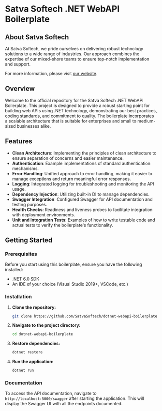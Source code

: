 # Satva Softech .NET WebAPI Boilerplate


## About Satva Softech

At Satva Softech, we pride ourselves on delivering robust technology solutions to a wide range of industries. Our approach combines the expertise of our mixed-shore teams to ensure top-notch implementation and support.

For more information, please visit [our website](https://www.satvasoftech.com).


## Overview

Welcome to the official repository for the Satva Softech .NET WebAPI Boilerplate. This project is designed to provide a robust starting point for building web APIs using .NET technology, demonstrating our best practices, coding standards, and commitment to quality. The boilerplate incorporates a scalable architecture that is suitable for enterprises and small to medium-sized businesses alike.

## Features

- **Clean Architecture**: Implementing the principles of clean architecture to ensure separation of concerns and easier maintenance.
- **Authentication**: Example implementations of standard authentication mechanisms.
- **Error Handling**: Unified approach to error handling, making it easier to manage exceptions and return meaningful error responses.
- **Logging**: Integrated logging for troubleshooting and monitoring the API usage.
- **Dependency Injection**: Utilizing built-in DI to manage dependencies.
- **Swagger Integration**: Configured Swagger for API documentation and testing purposes.
- **Health Checks**: Readiness and liveness probes to facilitate integration with deployment environments.
- **Unit and Integration Tests**: Examples of how to write testable code and actual tests to verify the boilerplate's functionality.

## Getting Started

### Prerequisites

Before you start using this boilerplate, ensure you have the following installed:
- [.NET 6.0 SDK](https://dotnet.microsoft.com/en-us/download)
- An IDE of your choice (Visual Studio 2019+, VSCode, etc.)

### Installation

1. **Clone the repository:**
    ```bash
    git clone https://github.com/SatvaSoftech/dotnet-webapi-boilerplate.git
    ```

2. **Navigate to the project directory:**
    ```bash
    cd dotnet-webapi-boilerplate
    ```

3. **Restore dependencies:**
    ```bash
    dotnet restore
    ```

4. **Run the application:**
    ```bash
    dotnet run
    ```

### Documentation

To access the API documentation, navigate to `http://localhost:5000/swagger` after starting the application. This will display the Swagger UI with all the endpoints documented.
